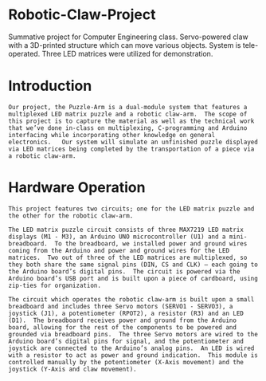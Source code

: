 # Robotic-Claw-Project
Summative project for Computer Engineering class.  Servo-powered claw with a 3D-printed structure which can move various objects.  System is tele-operated.  Three LED matrices were utilized for demonstration. 

# Introduction

	Our project, the Puzzle-Arm is a dual-module system that features a multiplexed LED matrix puzzle and a robotic claw-arm.  The scope of this project is to capture the material as well as the technical work that we’ve done in-class on multiplexing, C-programming and Arduino interfacing while incorporating other knowledge on general electronics.   Our system will simulate an unfinished puzzle displayed via LED matrices being completed by the transportation of a piece via a robotic claw-arm.  


# Hardware Operation

	This project features two circuits; one for the LED matrix puzzle and the other for the robotic claw-arm. 	

	The LED matrix puzzle circuit consists of three MAX7219 LED matrix displays (M1 - M3), an Arduino UNO microcontroller (U1) and a mini-breadboard.  To the breadboard, we installed power and ground wires coming from the Arduino and power and ground wires for the LED matrices.  Two out of three of the LED matrices are multiplexed, so they both share the same signal pins (DIN, CS and CLK) – each going to the Arduino board’s digital pins.  The circuit is powered via the Arduino board’s USB port and is built upon a piece of cardboard, using zip-ties for organization.  

	The circuit which operates the robotic claw-arm is built upon a small breadboard and includes three Servo motors (SERVO1 - SERVO3), a joystick (J1), a potentiometer (RPOT2), a resistor (R3) and an LED (D1).  The breadboard receives power and ground from the Arduino board, allowing for the rest of the components to be powered and grounded via breadboard pins.  The three Servo motors are wired to the Arduino board’s digital pins for signal, and the potentiometer and joystick are connected to the Arduino’s analog pins.  An LED is wired with a resistor to act as power and ground indication.  This module is controlled manually by the potentiometer (X-Axis movement) and the joystick (Y-Axis and claw movement). 
